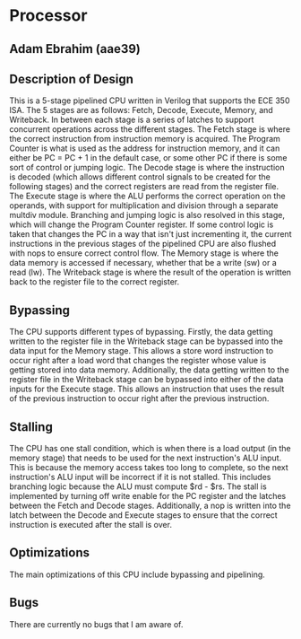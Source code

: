 # Processor
## Adam Ebrahim (aae39)

## Description of Design
This is a 5-stage pipelined CPU written in Verilog that supports the ECE 350 ISA. The 5 stages are as follows: Fetch, Decode, Execute, Memory, and Writeback. In between each stage is a series of latches to support concurrent operations across the different stages. The Fetch stage is where the correct instruction from instruction memory is acquired. The Program Counter is what is used as the address for instruction memory, and it can either be PC = PC + 1 in the default case, or some other PC if there is some sort of control or jumping logic. The Decode stage is where the instruction is decoded (which allows different control signals to be created for the following stages) and the correct registers are read from the register file. The Execute stage is where the ALU performs the correct operation on the operands, with support for multiplication and division through a separate multdiv module. Branching and jumping logic is also resolved in this stage, which will change the Program Counter register. If some control logic is taken that changes the PC in a way that isn't just incrementing it, the current instructions in the previous stages of the pipelined CPU are also flushed with nops to ensure correct control flow. The Memory stage is where the data memory is accessed if necessary, whether that be a write (sw) or a read (lw). The Writeback stage is where the result of the operation is written back to the register file to the correct register.

## Bypassing
The CPU supports different types of bypassing. Firstly, the data getting written to the register file in the Writeback stage can be bypassed into the data input for the Memory stage. This allows a store word instruction to occur right after a load word that changes the register whose value is getting stored into data memory. Additionally, the data getting written to the register file in the Writeback stage can be bypassed into either of the data inputs for the Execute stage. This allows an instruction that uses the result of the previous instruction to occur right after the previous instruction. 

## Stalling
The CPU has one stall condition, which is when there is a load output (in the memory stage) that needs to be used for the next instruction's ALU input. This is because the memory access takes too long to complete, so the next instruction's ALU input will be incorrect if it is not stalled. This includes branching logic because the ALU must compute $rd - $rs. The stall is implemented by turning off write enable for the PC register and the latches between the Fetch and Decode stages. Additionally, a nop is written into the latch between the Decode and Execute stages to ensure that the correct instruction is executed after the stall is over.

## Optimizations
The main optimizations of this CPU include bypassing and pipelining.

## Bugs
There are currently no bugs that I am aware of.
